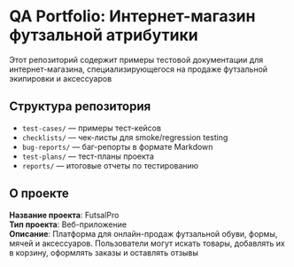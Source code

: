 # QA Portfolio: Интернет-магазин футзальной атрибутики

Этот репозиторий содержит примеры тестовой документации для интернет-магазина, специализирующегося на продаже футзальной экипировки и аксессуаров

## Структура репозитория

- `test-cases/` — примеры тест-кейсов
- `checklists/` — чек-листы для smoke/regression testing
- `bug-reports/` — баг-репорты в формате Markdown
- `test-plans/` — тест-планы проекта
- `reports/` — итоговые отчеты по тестированию

## О проекте

**Название проекта**: FutsalPro  
**Тип проекта**: Веб-приложение  
**Описание**: Платформа для онлайн-продаж футзальной обуви, формы, мячей и аксессуаров. Пользователи могут искать товары, добавлять их в корзину, оформлять заказы и оставлять отзывы
